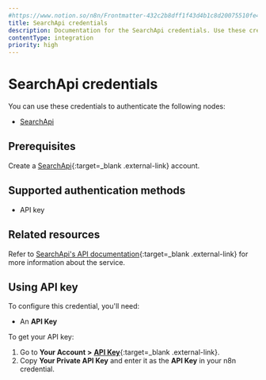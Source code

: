 ```yaml
---
#https://www.notion.so/n8n/Frontmatter-432c2b8dff1f43d4b1c8d20075510fe4
title: SearchApi credentials
description: Documentation for the SearchApi credentials. Use these credentials to authenticate SearchApi in n8n, a workflow automation platform.
contentType: integration
priority: high
---
```


# SearchApi credentials

You can use these credentials to authenticate the following nodes:

* [SearchApi](/integrations/builtin/cluster-nodes/sub-nodes/n8n-nodes-langchain.toolsearchapi/)

## Prerequisites

Create a [SearchApi](https://www.searchapi.io/){:target=_blank .external-link} account.

## Supported authentication methods

- API key

## Related resources

Refer to [SearchApi's API documentation](https://www.searchapi.io/docs/google){:target=_blank .external-link} for more information about the service.

## Using API key

To configure this credential, you'll need:

- An **API Key**

To get your API key:

1. Go to **Your Account >** [**API Key**](https://www.searchapi.io/api_tokens){:target=_blank .external-link}.
2. Copy **Your Private API Key** and enter it as the **API Key** in your n8n credential.
